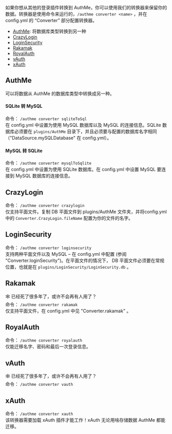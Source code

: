 如果你想从其他的登录插件转换到 AuthMe，你可以使用我们的转换器来保留你的数据。转换器是使用命令来运行的，`/authme converter <name>` ，并在 config.yml 的 “Converter” 部分配置转换器。

- [AuthMe](#authme): 将数据库类型转换到另一种
- [CrazyLogin](#crazylogin)
- [LoginSecurity](#loginsecurity)
- [Rakamak](#rakamak)
- [RoyalAuth](#royalauth)
- [vAuth](#vauth)
- [xAuth](#xauth)

## AuthMe
可以将数据从 AuthMe 的数据库类型中转换成另一种。

#### SQLite 转 MySQL
命令： `/authme converter sqliteToSql`  
在 config.yml 中设置为使用 MySQL 数据库以及 MySQL 的连接信息。SQLite 数据库必须要在 `plugins/AuthMe` 目录下，并且必须要与配置的数据库名字相同（"DataSource.mySQLDatabase" 在 config.yml）。

#### MySQL 转 SQLite
命令： `/authme converter mysqlToSqlite`  
在 config.yml 中设置为使用 SQLite 数据库。在 config.yml 中设置 MySQL 要连接到 MySQL 数据库的连接信息。

## CrazyLogin
命令： `/authme converter crazylogin`  
仅支持平面文件。复制 DB 平面文件到 plugins/AuthMe 文件夹，并将config.yml中的 `Converter.CrazyLogin.fileName` 配置为你的文件的名字。

## LoginSecurity
命令： `/authme converter loginsecurity`  
支持两种平面文件以及 MySQL – 在 config.yml 中配置 (参阅 "Converter.loginSecurity")。在平面文件的情况下， DB 平面文件必须要在常规位置，也就是在 `plugins/LoginSecurity/LoginSecurity.db` 。

## Rakamak
🕸 已经死了很多年了，或许不会再有人用了？  
命令： `/authme converter rakamak`  
仅支持平面文件，在 config.yml 中见 "Converter.rakamak" 。

## RoyalAuth
命令： `/authme converter royalauth`  
仅能迁移名字、密码和最后一次登录信息。

## vAuth
🕸 已经死了很多年了，或许不会再有人用了？  
命令： `/authme converter vauth`

## xAuth
命令： `/authme converter xauth`  
该转换器需要加载 xAuth 插件才能工作！xAuth 无论用啥存储数据 AuthMe 都能迁移。